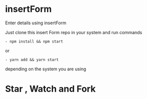# insertForm
Enter details using insertForm


Just clone this insert Form repo in your system and run commands 


    - npm install && npm start 
    
or 
    
    - yarn add && yarn start 
    
depending on the system you are using 
    
  # Star , Watch and Fork
